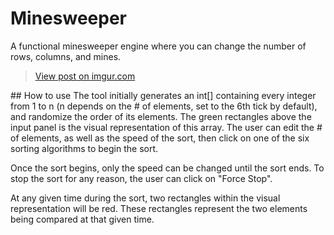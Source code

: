 # Minesweeper
A functional minesweeper engine where you can change the number of rows, columns, and mines.
<blockquote class="imgur-embed-pub" lang="en" data-id="fWJXki3"><a href="https://imgur.com/fWJXki3">View post on imgur.com</a></blockquote><script async src="//s.imgur.com/min/embed.js" charset="utf-8"></script>
## How to use
The tool initially generates an int[] containing every integer from 1 to n (n depends on the # of elements, set to the 6th tick by default), and randomize the order of its elements. The green rectangles above the input panel is the visual representation of this array. The user can edit the # of elements, as well as the speed of the sort, then click on one of the six sorting algorithms to begin the sort. 

Once the sort begins, only the speed can be changed until the sort ends. To stop the sort for any reason, the user can click on "Force Stop". 

At any given time during the sort, two rectangles within the visual representation will be red. These rectangles represent the two elements being compared at that given time.
